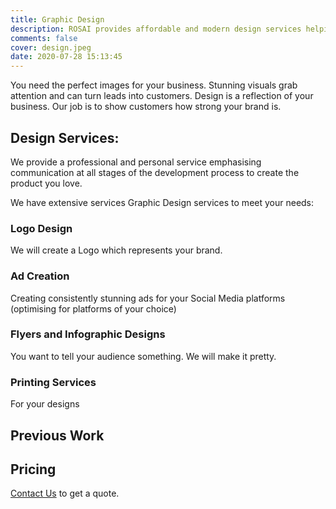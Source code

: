 ```yaml
---
title: Graphic Design
description: ROSAI provides affordable and modern design services helping business create visual experiences to help solidify brand identity.
comments: false
cover: design.jpeg
date: 2020-07-28 15:13:45
---
```


You need the perfect images for your business. Stunning visuals grab attention and can turn leads into customers. Design is a reflection of your business. Our job is to show customers how strong your brand is.

## Design Services:

We provide a professional and personal service emphasising communication at all stages  of the development process to create the product you love.

We have extensive services Graphic Design services to meet your needs:
### Logo Design

We will create a Logo which represents your brand.

### Ad Creation

Creating consistently stunning ads for your Social Media platforms (optimising for platforms of your choice)

### Flyers and Infographic Designs

You want to tell your audience something. We will make it pretty.

### Printing Services

For your designs

## Previous Work

## Pricing

[Contact Us](mailto:contact@rosai.co.uk?subject=Design) to get a quote.
